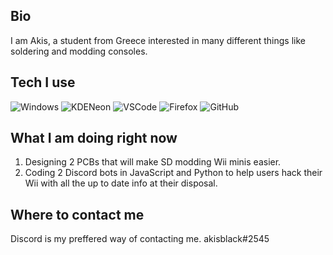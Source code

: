 ## Bio

I am Akis, a student from Greece interested in many different things like soldering and modding consoles.

## Tech I use

![Windows](https://img.shields.io/badge/Windows%2010-20H2-272727?style=for-the-badge&logo=Windows)
![KDENeon](https://img.shields.io/static/v1?label=KDENeon&message=20.10&style=for-the-badge&color=272727&logo=KDE)
![VSCode](https://img.shields.io/static/v1?label=VSCode&message=User&style=for-the-badge&color=272727&logo=Visual-Studio-Code)
![Firefox](https://www.shields.io/badge/Firefox-Nightly-272727?logo=firefox&style=for-the-badge)
![GitHub](https://img.shields.io/badge/GitHub-akisblack-272727?style=for-the-badge&logo=Github)

## What I am doing right now

1. Designing 2 PCBs that will make SD modding Wii minis easier.
2. Coding 2 Discord bots in JavaScript and Python to help users hack their Wii with all the up to date info at their disposal.

## Where to contact me

Discord is my preffered way of contacting me. akisblack#2545





